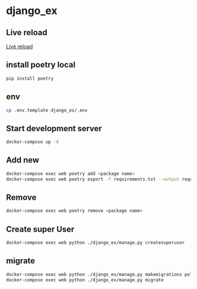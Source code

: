 # django_ex

## Live reload

[Live reload](https://github.com/tjwalch/django-livereload-server)

## install poetry local

```bash
pip install poetry
```

## env

```bash
cp .env.template django_ex/.env
```

## Start development server

```bash
docker-compose up -d
```

## Add new

```bash
docker-compose exec web poetry add <package name>
docker-compose exec web poetry export -f requirements.txt --output requirements.txt
```

## Remove

```bash
docker-compose exec web poetry remove <package name>
```

## Create super User

```bash
docker-compose exec web python ./django_ex/manage.py createsuperuser
```

## migrate

```bash
docker-compose exec web python ./django_ex/manage.py makemigrations polls
docker-compose exec web python ./django_ex/manage.py migrate
```
